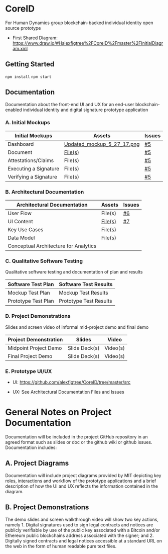 # CoreID

For Human Dynamics group blockchain-backed individual identity open source prototype

* First Shared Diagram: https://www.draw.io/#Halexfigtree%2FCoreID%2Fmaster%2FInitialDiagram.xml

## Getting Started 
`npm install`
`npm start`

## Documentation


Documentation about the front-end UI and UX for an end-user blockchain-enabled individual identity and digital signature prototype application


### A. Initial Mockups

| Initial Mockups  | Assets  | Issues  |
|---|---|---|
| Dashboard  | [Updated_mockup_5_27_17.png](https://github.com/alexfigtree/CoreID/blob/master/docs/Updated_mockup_5_27_17.png)  |  [#5](https://github.com/alexfigtree/CoreID/issues/5) |
| Document  | [File(s)](https://github.com/alexfigtree/CoreID/tree/master/src)  | [#5](https://github.com/alexfigtree/CoreID/issues/5)  |
| Attestations/Claims |  File(s) | [#5](https://github.com/alexfigtree/CoreID/issues/5)  |
| Executing a Signature  | File(s)  | [#5](https://github.com/alexfigtree/CoreID/issues/5)  |
| Verifying a Signature | File(s)  | [#5](https://github.com/alexfigtree/CoreID/issues/5)  |

### B. Architectural Documentation

| Architectural Documentation  | Assets  | Issues  |
|---|---|---|
| User Flow  | File(s)  | [#6](https://github.com/alexfigtree/CoreID/issues/6)  |
| UI Content  | [File(s)](https://github.com/alexfigtree/CoreID/tree/master/src)  | [#7](https://github.com/alexfigtree/CoreID/issues/7)  |
| Key Use Cases  |  File(s) |   |
| Data Model  | File(s)  |   |
| Conceptual Architecture for Analytics |   |   |


### C. Qualitative Software Testing

Qualitative software testing and documentation of plan and results


| Software Test Plan  | Software Test Results  | 
|---|---|
| Mockup Test Plan | Mockup Test Results   | 
| Prototype Test Plan | Prototype Test Results   |

### D. Project Demonstrations

Slides and screen video of informal mid-project demo and final demo

| Project Demonstration  | Slides  | Video  |
|---|---|---|
| Midpoint Project Demo | Slide Deck(s)  | Video(s)  |
| Final Project Demo | Slide Deck(s)  | Video(s)  |


### E. Prototype UI/UX 

* UI: https://github.com/alexfigtree/CoreID/tree/master/src

* UX: See Architectural Documentation Files and Issues

# General Notes on Project Documentation 

Documentation will be included in the project GitHub repository in an agreed format such as slides or doc or the github wiki or github issues. Documentation includes:

## A. Project Diagrams

Documentation will include project diagrams provided by MIT depicting key roles, interactions and workflow of the prototype applications and a brief description of how the UI and UX reflects the information contained in the diagram.

## B. Project Demonstrations

The demo slides and screen walkthrough video will show two key actions, namely 1. Digital signatures used to sign legal contracts and notices are publicly verifiable by use of the public key associated with a Bitcoin and/or Ethereum public blockchains address associated with the signer; and 2. Digitally signed contracts and legal notices accessible at a standard URL on the web in the form of human readable pure text files.
